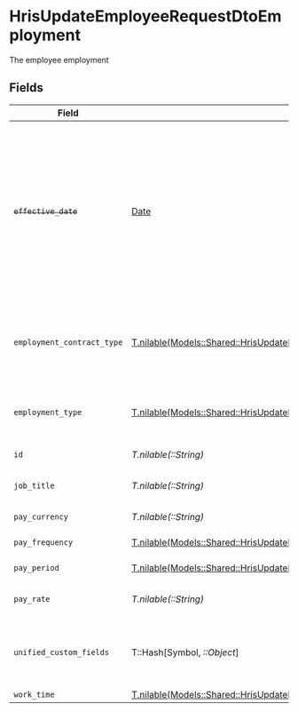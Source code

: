# HrisUpdateEmployeeRequestDtoEmployment

The employee employment


## Fields

| Field                                                                                                                                                                    | Type                                                                                                                                                                     | Required                                                                                                                                                                 | Description                                                                                                                                                              | Example                                                                                                                                                                  |
| ------------------------------------------------------------------------------------------------------------------------------------------------------------------------ | ------------------------------------------------------------------------------------------------------------------------------------------------------------------------ | ------------------------------------------------------------------------------------------------------------------------------------------------------------------------ | ------------------------------------------------------------------------------------------------------------------------------------------------------------------------ | ------------------------------------------------------------------------------------------------------------------------------------------------------------------------ |
| ~~`effective_date`~~                                                                                                                                                     | [Date](https://ruby-doc.org/stdlib-2.6.1/libdoc/date/rdoc/Date.html)                                                                                                     | :heavy_minus_sign:                                                                                                                                                       | : warning: ** DEPRECATED **: This will be removed in a future release, please migrate away from it as soon as possible.<br/><br/>The effective date of the employment contract | 2021-01-01T01:01:01.000Z                                                                                                                                                 |
| `employment_contract_type`                                                                                                                                               | [T.nilable(Models::Shared::HrisUpdateEmployeeRequestDtoSchemasEmploymentContractType)](../../models/shared/hrisupdateemployeerequestdtoschemasemploymentcontracttype.md) | :heavy_minus_sign:                                                                                                                                                       | The employment work schedule type (e.g., full-time, part-time)                                                                                                           | full_time                                                                                                                                                                |
| `employment_type`                                                                                                                                                        | [T.nilable(Models::Shared::HrisUpdateEmployeeRequestDtoSchemasEmploymentType)](../../models/shared/hrisupdateemployeerequestdtoschemasemploymenttype.md)                 | :heavy_minus_sign:                                                                                                                                                       | The type of employment (e.g., contractor, permanent)                                                                                                                     | permanent                                                                                                                                                                |
| `id`                                                                                                                                                                     | *T.nilable(::String)*                                                                                                                                                    | :heavy_minus_sign:                                                                                                                                                       | Unique identifier                                                                                                                                                        | 8187e5da-dc77-475e-9949-af0f1fa4e4e3                                                                                                                                     |
| `job_title`                                                                                                                                                              | *T.nilable(::String)*                                                                                                                                                    | :heavy_minus_sign:                                                                                                                                                       | The job title of the employee                                                                                                                                            | Software Engineer                                                                                                                                                        |
| `pay_currency`                                                                                                                                                           | *T.nilable(::String)*                                                                                                                                                    | :heavy_minus_sign:                                                                                                                                                       | The currency used for pay                                                                                                                                                | USD                                                                                                                                                                      |
| `pay_frequency`                                                                                                                                                          | [T.nilable(Models::Shared::HrisUpdateEmployeeRequestDtoPayFrequency)](../../models/shared/hrisupdateemployeerequestdtopayfrequency.md)                                   | :heavy_minus_sign:                                                                                                                                                       | The pay frequency                                                                                                                                                        | hourly                                                                                                                                                                   |
| `pay_period`                                                                                                                                                             | [T.nilable(Models::Shared::HrisUpdateEmployeeRequestDtoPayPeriod)](../../models/shared/hrisupdateemployeerequestdtopayperiod.md)                                         | :heavy_minus_sign:                                                                                                                                                       | The pay period                                                                                                                                                           | monthly                                                                                                                                                                  |
| `pay_rate`                                                                                                                                                               | *T.nilable(::String)*                                                                                                                                                    | :heavy_minus_sign:                                                                                                                                                       | The pay rate for the employee                                                                                                                                            | 40.00                                                                                                                                                                    |
| `unified_custom_fields`                                                                                                                                                  | T::Hash[Symbol, *::Object*]                                                                                                                                              | :heavy_minus_sign:                                                                                                                                                       | Custom Unified Fields configured in your StackOne project                                                                                                                | {<br/>"my_project_custom_field_1": "REF-1236",<br/>"my_project_custom_field_2": "some other value"<br/>}                                                                 |
| `work_time`                                                                                                                                                              | [T.nilable(Models::Shared::HrisUpdateEmployeeRequestDtoWorkTime)](../../models/shared/hrisupdateemployeerequestdtoworktime.md)                                           | :heavy_minus_sign:                                                                                                                                                       | N/A                                                                                                                                                                      |                                                                                                                                                                          |